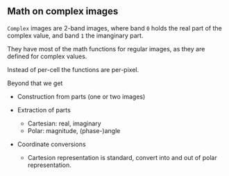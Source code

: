## Math on complex images

`Complex` images are 2-band images, where band `0` holds the real part of the complex value, and
band `1` the imanginary part.

They have most of the math functions for regular images, as they are defined for complex values.

Instead of per-cell the functions are per-pixel.

Beyond that we get

 - Construction from parts (one or two images)
 
 - Extraction of parts
    - Cartesian: real, imaginary
    - Polar: magnitude, (phase-)angle

 - Coordinate conversions
    - Cartesion representation is standard, convert into and out of polar representation.
